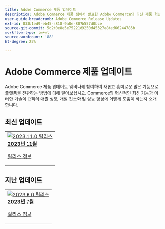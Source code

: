 ```yaml
---
title: Adobe Commerce 제품 업데이트
description: Adobe Commerce 제품 팀에서 발표한 Adobe Commerce의 최신 제품 혁신.
user-guide-breadcrumb: Adobe Commerce Release Updates
exl-id: 838b1ed9-eb45-4818-9a8e-807b557d0bce
source-git-commit: 5d2f0e8e5e75221d9250d45327a8fed66244785b
workflow-type: tm+mt
source-wordcount: '88'
ht-degree: 25%

---
```


# Adobe Commerce 제품 업데이트

Adobe Commerce 제품 업데이트 웨비나에 참여하여 새롭고 흥미로운 많은 기능으로 플랫폼을 전환하는 방법에 대해 알아보십시오. Commerce의 혁신적인 최신 기능과 이러한 기술이 고객의 매출 성장, 개발 간소화 및 성능 향상에 어떻게 도움이 되는지 소개합니다.

## 최신 업데이트

<table style="max-width: 50%;">
  <tr>
    <td>
      <a href="2023/nov2023.md">
        <img alt="2023.11.0 릴리스" src="https://video.tv.adobe.com/v/3425732/?format=jpeg" />
      </a>
      <div>
        <a href="2023/nov2023.md">
          <strong>2023년 11월</strong>
          <br/>
        </a>
          <!-- <em>Release date June 2023 </em> -->
      </div>
      <p>
        <a href="https://experienceleague.adobe.com/docs/commerce-operations/release/notes/overview.html">릴리스 정보</a>
      <p>
    </td>
  </tr>  
</table>

## 지난 업데이트

<table style="max-width: 50%;">
  <tr>
    <td>
      <a href="2023/july2023.md">
        <img alt="2023.6.0 릴리스" src="https://video.tv.adobe.com/v/3422012?format=jpeg" />
      </a>
      <div>
        <a href="2023/july2023.md">
          <strong>2023년 7월</strong>
          <br/>
        </a>
          <!-- <em>Release date June 2023 </em> -->
      </div>
      <p>
        <a href="https://experienceleague.adobe.com/docs/commerce-operations/release/notes/overview.html">릴리스 정보</a>
      <p>
    </td>
  </tr>  
</table>

<!--

## Past Updates

<table style="max-width: 50%;">
  <tr>
    <td>
      <a href="2023/2023-4-0.md">
        <img alt="2023.4.0 Release" src="2023/assets/2023-4-0-thumb.png" />
      </a>
      <div>
        <a href="2023/2023-4-0.md">
          <strong>Release | 2023.4.0</strong>
          <br/>
        </a>
          <em>Release date June 2023 </em>
      </div>
      <p>
        <a href="https://experienceleague.adobe.com/docs/experience-manager-cloud-service/content/release-notes/release-notes/release-notes-current.html">Release notes</a>
      <p>
    </td>
    <td>
      <a href="2023/2023-2-0.md">
        <img alt="2023.2.0 Release" src="2023/assets/2023-2-0-thumb.png" />
      </a>
      <div>
        <a href="2023/2023-2-0.md">
          <strong>Release | 2023.2.0</strong>
          <br/>
        </a>
          <em>Release date Mar 2023 </em>
      </div>
      <p>
        <a href="https://experienceleague.adobe.com/docs/experience-manager-cloud-service/content/release-notes/release-notes/release-notes-current.html">Release notes</a>
      <p>
    </td>
    <td>
      <a href="2023/2023-1-0.md">
        <img alt="2023.1.0 Release" src="2023/assets/2023-1-0-thumb.png" />
      </a>
      <div>
        <a href="2023/2023-1-0.md">
          <strong>Release | 2023.1.0</strong>
          <br/>
        </a>
          <em>Release date  Feb 2023 </em>
      </div>
      <p>
        <a href="https://experienceleague.adobe.com/docs/experience-manager-cloud-service/content/release-notes/release-notes/release-notes-current.html">Release notes</a>
      <p>
    </td>
  </tr>  
  <tr> 
    <td>
      <a href="2022/2022-10-0.md">
        <img alt="2022.10.0 Release" src="2022/assets/2022-10-0-thumb.png" />
      </a>
      <div>
        <a href="2022/2022-10-0.md">
          <strong>Release | 2022.10.0</strong>
          <br/>
        </a>
          <em>Release date  Oct 13, 2022 </em>
      </div>
      <p>
        <a href="https://experienceleague.adobe.com/docs/experience-manager-cloud-service/content/release-notes/release-notes/release-notes-current.html">Release notes</a>
      <p>
    </td>
    <td>
      <a href="2022/2022-8-0.md">
        <img alt="2022.8.0 Release" src="2022/assets/2022-8-0-thumb.png" />
      </a>
      <div>
        <a href="2022/2022-8-0.md">
          <strong>Release | 2022.8.0</strong>
          <br/>
        </a>
          <em>Release date  Sept 1, 2022 </em>
      </div>
      <p>
        <a href="https://experienceleague.adobe.com/docs/experience-manager-cloud-service/content/release-notes/release-notes/release-notes-current.html">Release notes</a>
      <p>
    </td>
    <td>
      <a href="2022/2022-7-0.md">
        <img alt="2022.7.0 Release" src="2022/assets/2022-7-0-thumb.png" />
      </a>
      <div>
        <a href="2022/2022-7-0.md">
          <strong>Release | 2022.7.0</strong>
          <br/>
        </a>
          <em>Release date  Aug 8, 2022 </em>
      </div>
      <p>
        <a href="https://experienceleague.adobe.com/docs/experience-manager-cloud-service/content/release-notes/release-notes/release-notes-current.html">Release notes</a>
      <p>
    </td>
</tr>
<tr>
    <td>
      <a href="2022/2022-6-0.md">
        <img alt="2022.6.0 Release" src="2022/assets/2022-6-0-thumb.png" />
      </a>
      <div>
        <a href="2022/2022-6-0.md">
          <strong>Release | 2022.6.0</strong>
          <br/>
        </a>
          <em>Release date  June 30, 2022 </em>
      </div>
      <p>
        <a href="https://experienceleague.adobe.com/docs/experience-manager-cloud-service/content/release-notes/release-notes/release-notes-current.html">Release notes</a>
      <p>
    </td>
    <td>
      <a href="2022/2022-5-0.md">
        <img alt="2022.5.0 Release" src="2022/assets/2022-5-0-thumb.png" />
      </a>
      <div>
        <a href="2022/2022-5-0.md">
          <strong>Release | 2022.5.0</strong>
          <br/>
        </a>
          <em>Release date  June 9, 2022 </em>
      </div>
      <p>
        <a href="https://experienceleague.adobe.com/docs/experience-manager-cloud-service/content/release-notes/release-notes/release-notes-current.html">Release notes</a>
      <p>
    </td>
    <td>
      <a href="2022/2022-4-0.md">
        <img alt="2022.4.0 Release" src="2022/assets/2022-4-0.png" />
      </a>
      <div>
        <a href="2022/2022-4-0.md">
          <strong>Release | 2022.4.0</strong>
          <br/>
        </a>
          <em>Released  May 5, 2022 </em>
      </div>
      <p>
        <a href="https://experienceleague.adobe.com/docs/experience-manager-cloud-service/content/release-notes/release-notes/release-notes-current.html">Release notes</a>
      <p>
    </td>
  </tr>
</table>

-->
